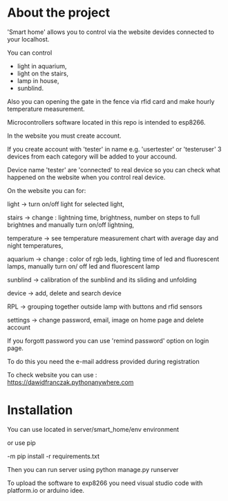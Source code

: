 # About the project
'Smart home' allows you to control via the website devides connected to your localhost.

You can control 
- light in aquarium,
- light on the stairs,
- lamp in house,
- sunblind.

Also you can opening the gate in the fence via rfid card and make hourly temperature measurement.

Microcontrollers software located in this repo is intended to esp8266.

In the website you must create account. 

If you create account with 'tester' in name e.g. 'usertester' or 'testeruser' 3 devices from each category will be added to your accound.

Device name 'tester' are 'connected' to real device so you can check what happened on the website when you control real device.

On the website you can for:

light -> turn on/off light for selected light,

stairs -> change : lightning time, brightness, number on steps to full brightnes and manually turn on/off lightning,

temperature -> see temperature measurement chart with average day and night temperatures,

aquarium -> change : color of rgb leds, lighting time of led and fluorescent lamps, manually turn on/ off led and fluorescent lamp

sunblind -> calibration of the sunblind and its sliding and unfolding 

device -> add, delete and search device

RPL -> grouping together outside lamp  with buttons and rfid sensors

settings -> change password, email, image on home page and delete account

If you forgott password you can use 'remind password' option on login page. 

To do this you need the e-mail address provided during registration

To check website you can use : https://dawidfranczak.pythonanywhere.com


# Installation
You can use located in server/smart_home/env environment

or use pip

-m pip install -r requirements.txt

Then you can run server using python manage.py runserver

To upload the software to exp8266 you need visual studio code with platform.io or arduino idee.
